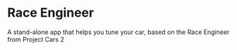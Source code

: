 # Race Engineer

A stand-alone app that helps you tune your car, based on the Race Engineer from Project Cars 2
